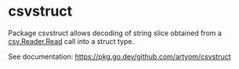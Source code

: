 # csvstruct

Package csvstruct allows decoding of string slice obtained from a
[csv.Reader.Read](https://golang.org/pkg/encoding/csv/#Reader.Read) call into a
struct type.

See documentation: <https://pkg.go.dev/github.com/artyom/csvstruct>

